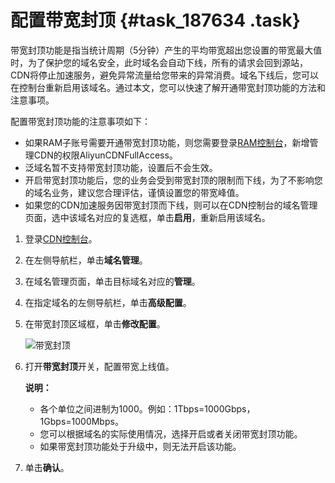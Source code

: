# 配置带宽封顶 {#task_187634 .task}

带宽封顶功能是指当统计周期（5分钟）产生的平均带宽超出您设置的带宽最大值时，为了保护您的域名安全，此时域名会自动下线，所有的请求会回到源站，CDN将停止加速服务，避免异常流量给您带来的异常消费。域名下线后，您可以在控制台重新启用该域名。通过本文，您可以快速了解开通带宽封顶功能的方法和注意事项。

配置带宽封顶功能的注意事项如下：

-   如果RAM子账号需要开通带宽封顶功能，则您需要登录[RAM控制台](https://ram.console.aliyun.com/permissions)，新增管理CDN的权限AliyunCDNFullAccess。
-   泛域名暂不支持带宽封顶功能，设置后不会生效。
-   开启带宽封顶功能后，您的业务会受到带宽封顶的限制而下线，为了不影响您的域名业务，建议您合理评估，谨慎设置您的带宽峰值。
-   如果您的CDN加速服务因带宽封顶而下线，则可以在CDN控制台的域名管理页面，选中该域名对应的复选框，单击**启用**，重新启用该域名。

1.  登录[CDN控制台](https://cdn.console.aliyun.com)。
2.  在左侧导航栏，单击**域名管理**。
3.  在域名管理页面，单击目标域名对应的**管理**。
4.  在指定域名的左侧导航栏，单击**高级配置**。
5.  在带宽封顶区域框，单击**修改配置**。 

    ![带宽封顶](http://static-aliyun-doc.oss-cn-hangzhou.aliyuncs.com/assets/img/5175/156653407032303_zh-CN.png)

6.  打开**带宽封顶**开关，配置带宽上线值。 

    **说明：** 

    -   各个单位之间进制为1000。例如：1Tbps=1000Gbps，1Gbps=1000Mbps。
    -   您可以根据域名的实际使用情况，选择开启或者关闭带宽封顶功能。
    -   如果带宽封顶功能处于升级中，则无法开启该功能。
7.  单击**确认**。

